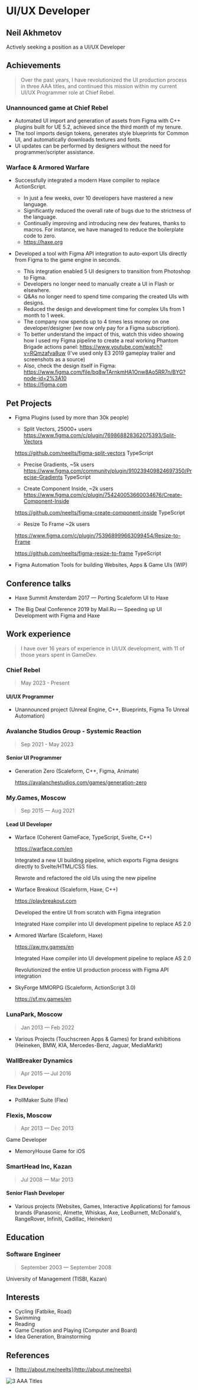 # UI/UX Developer

## Neil Akhmetov

Actively seeking a position as a UI/UX Developer

## Achievements

> Over the past years, I have revolutionized the UI production process in three AAA titles, and continued this mission within my current UI/UX Programmer role at Chief Rebel.

### Unannounced game at Chief Rebel

* Automated UI import and generation of assets from Figma with C++ plugins built for UE 5.2, achieved since the third month of my tenure.
* The tool imports design tokens, generates style blueprints for Common UI, and automatically downloads textures and fonts.
* UI updates can be performed by designers without the need for programmer/scripter assistance.

### Warface & Armored Warfare

* Successfully integrated a modern Haxe compiler to replace ActionScript.

	* In just a few weeks, over 10 developers have mastered a new language.
	* Significantly reduced the overall rate of bugs due to the strictness of the language.
	* Continually improving and introducing new dev features, thanks to macros. For instance, we have managed to reduce the boilerplate code to zero.
	* https://haxe.org

* Developed a tool with Figma API integration to auto-export UIs directly from Figma to the game engine in seconds.

	* This integration enabled 5 UI designers to transition from Photoshop to Figma.
	* Developers no longer need to manually create a UI in Flash or elsewhere.
	* Q&As no longer need to spend time comparing the created UIs with designs.
	* Reduced the design and development time for complex UIs from 1 month to 1 week.
	* The company now spends up to 4 times less money on one developer/designer (we now only pay for a Figma subscription).
	* To better understand the impact of this, watch this video showing how I used my Figma pipeline to create a real working Phantom Brigade actions panel: https://www.youtube.com/watch?v=RQmzafva8uw (I've used only E3 2019 gameplay trailer and screenshots as a source)
	* Also, check the design itself in Figma: https://www.figma.com/file/bq8wTArnkmHA1Onw8Ao5RR7n/BYG?node-id=2%3A10
	* https://figma.com

## Pet Projects

* Figma Plugins (used by more than 30k people)

	- Split Vectors, 25000+ users
	https://www.figma.com/c/plugin/769868828362075393/Split-Vectors
	
	https://github.com/neelts/figma-split-vectors
	TypeScript

	- Precise Gradients, ~5k users
	https://www.figma.com/community/plugin/910239409824697350/Precise-Gradients
	TypeScript

	- Create Component Inside, ~2k users
	https://www.figma.com/c/plugin/754240053660034676/Create-Component-Inside

	https://github.com/neelts/figma-create-component-inside
	TypeScript

	- Resize To Frame ~2k users

	https://www.figma.com/c/plugin/753968999663099454/Resize-to-Frame

	https://github.com/neelts/figma-resize-to-frame
	TypeScript

* Figma Automation Tools for building Websites, Apps & Game UIs (WIP)

## Conference talks

* Haxe Summit Amsterdam 2017 — Porting Scaleform UI to Haxe

* The Big Deal Conference 2019 by Mail.Ru — Speeding up UI Development with Figma and Haxe

## Work experience

> I have over 16 years of experience in UI/UX development, with 11 of those years spent in GameDev.

### Chief Rebel

> May 2023 - Present

#### UI/UX Programmer

* Unannounced project (Unreal Engine, C++, Blueprints, Figma To Unreal Automation)

### Avalanche Studios Group - Systemic Reaction

> Sep 2021 - May 2023

#### Senior UI Programmer

* Generation Zero (Scaleform, C++, Figma, Animate)

	https://avalanchestudios.com/games/generation-zero

### My.Games, Moscow

> Sep 2015 — Aug 2021

#### Lead UI Developer

* Warface (Coherent GameFace, TypeScript, Svelte, C++)

	https://warface.com/en

	Integrated a new UI building pipeline, which exports Figma designs directly to Svelte/HTML/CSS files.

	Rewrote and refactored the old UIs using the new pipeline

* Warface Breakout (Scaleform, Haxe, C++)

	https://playbreakout.com

	Developed the entire UI from scratch with Figma integration

	Integrated Haxe compiler into UI development pipeline to replace AS 2.0

* Armored Warfare (Scaleform, Haxe)

	https://aw.my.games/en
	
	Integrated Haxe compiler into UI development pipeline to replace AS 2.0

	Revolutionized the entire UI production process with Figma API integration

* SkyForge MMORPG (Scaleform, ActionScript 3.0)
  
	https://sf.my.games/en

### LunaPark, Moscow

> Jan 2013 — Feb 2022

* Various Projects (Touchscreen Apps & Games) for brand exhibitions (Heineken, BMW, KIA, Mercedes-Benz, Jaguar, MediaMarkt)

### WallBreaker Dynamics

> Apr 2015 — Jul 2016

#### Flex Developer

* PollMaker Suite (Flex)

### Flexis, Moscow

> Apr 2013 — Dec 2013

Game Developer

* MemoryHouse Game for iOS

### SmartHead Inc, Kazan

> Jul 2008 — Mar 2013

#### Senior Flash Developer

* Various projects (Websites, Games, Interactive Applications) for famous brands (Panasonic, Almette, Whiskas, Axe, LeoBurnett, McDonald's, RangeRover, Infiniti, Cadillac, Heineken)

## Education

### Software Engineer

> September 2003 — September 2008

University of Management (TISBI, Kazan)

## Interests

* Cycling (Fatbike, Road)
* Swimming
* Reading
* Game Creation and Playing (Computer and Board)
* Idea Generation, Brainstorming

## References

* [http://about.me/neelts](http://about.me/neelts)

![3 AAA Titles](https://raw.githubusercontent.com/neelts/cv/master/images/cards.png)
